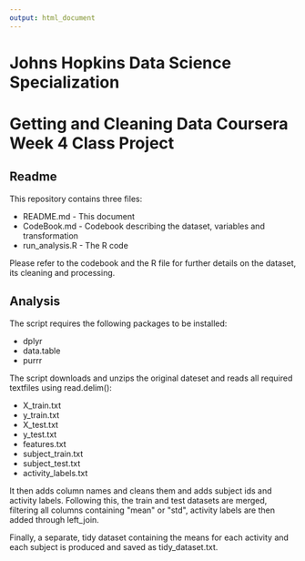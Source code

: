 ```yaml
---
output: html_document
---
```


# Johns Hopkins Data Science Specialization
# Getting and Cleaning Data Coursera Week 4 Class Project


## Readme

This repository contains three files:<br>

* README.md       -  This document
* CodeBook.md     -  Codebook describing the dataset, variables and transformation
* run_analysis.R  -  The R code

Please refer to the codebook and the R file for further details on the dataset, its cleaning and processing.<br>


## Analysis

The script requires the following packages to be installed:<br>

* dplyr
* data.table
* purrr<br>

The script downloads and unzips the original dateset and reads all required textfiles using read.delim():<br>

* X_train.txt
* y_train.txt
* X_test.txt
* y_test.txt
* features.txt
* subject_train.txt
* subject_test.txt
* activity_labels.txt<br>

It then adds column names and cleans them and adds subject ids and activity labels. Following this, the train and test datasets are merged, filtering all columns containing "mean" or "std", activity labels are then added through left_join.<br>

Finally, a separate, tidy dataset containing the means for each activity and each subject is produced and saved as tidy_dataset.txt.
